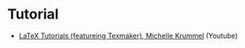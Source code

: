 # Tutorial


* [LaTeX Tutorials (featureing Texmaker), Michelle Krummel](https://www.youtube.com/playlist?list=PL1D4EAB31D3EBC449) (Youtube)


